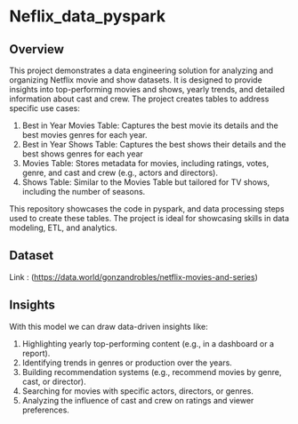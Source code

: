 # Neflix_data_pyspark
## Overview

This project demonstrates a data engineering solution for analyzing and organizing Netflix movie and show datasets. It is designed to provide insights into top-performing movies and shows, yearly trends, and detailed information about cast and crew. The project creates tables to address specific use cases:

1. Best in Year Movies Table: Captures the best movie its details and the best movies genres for each year.
2. Best in Year Shows Table: Captures the best shows their details and the best shows genres for each year
3. Movies Table: Stores metadata for movies, including ratings, votes, genre, and  cast and crew (e.g., actors and directors).
4. Shows Table: Similar to the Movies Table but tailored for TV shows, including the number of seasons.

This repository showcases the code in pyspark, and data processing steps used to create these tables. The project is ideal for showcasing skills in data modeling, ETL, and analytics.

## Dataset 
Link : (https://data.world/gonzandrobles/netflix-movies-and-series)

## Insights

With this model we can draw data-driven insights like:
1. Highlighting yearly top-performing content (e.g., in a dashboard or a report).
2. Identifying trends in genres or production over the years.
3. Building recommendation systems (e.g., recommend movies by genre, cast, or director).
4. Searching for movies with specific actors, directors, or genres.
5. Analyzing the influence of cast and crew on ratings and viewer preferences.
